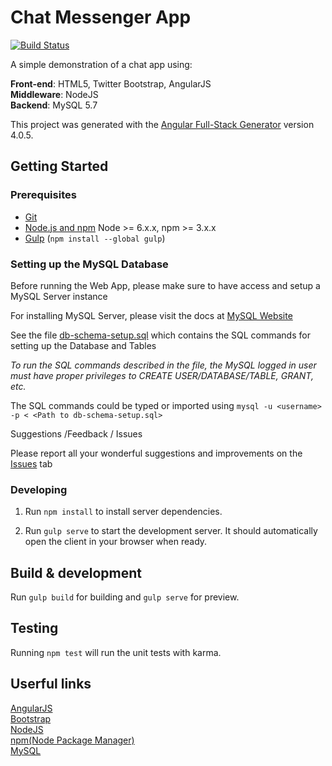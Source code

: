 # Chat Messenger App

[![Build Status](https://travis-ci.org/anchit-choudhry/chat-messenger.svg?branch=master)](https://travis-ci.org/anchit-choudhry/chat-messenger)

A simple demonstration of a chat app using:

**Front-end**: HTML5, Twitter Bootstrap, AngularJS  
**Middleware**: NodeJS  
**Backend**: MySQL 5.7

This project was generated with the [Angular Full-Stack Generator](https://github.com/DaftMonk/generator-angular-fullstack) version 4.0.5.

## Getting Started

### Prerequisites

- [Git](https://git-scm.com)
- [Node.js and npm](https://nodejs.org/en) Node >= 6.x.x, npm >= 3.x.x
- [Gulp](http://gulpjs.com) (`npm install --global gulp`)

### Setting up the MySQL Database

Before running the Web App, please make sure to have access and setup a MySQL Server instance

For installing MySQL Server, please visit the docs at [MySQL Website](http://dev.mysql.com/doc/refman/5.7/en/installing.html)

See the file [db-schema-setup.sql](db-schema-setup.sql) which contains the SQL commands for setting up the Database and Tables

*To run the SQL commands described in the file, the MySQL logged in user must have proper privileges to CREATE USER/DATABASE/TABLE, GRANT, etc.*

The SQL commands could be typed or imported using `mysql -u <username> -p < <Path to db-schema-setup.sql>`

Suggestions /Feedback / Issues

Please report all your wonderful suggestions and improvements on the [Issues](../../issues) tab

### Developing

1. Run `npm install` to install server dependencies.

2. Run `gulp serve` to start the development server. It should automatically open the client in your browser when ready.

## Build & development

Run `gulp build` for building and `gulp serve` for preview.

## Testing

Running `npm test` will run the unit tests with karma.

## Userful links

[AngularJS](https://angularjs.org)  
[Bootstrap](http://getbootstrap.com)  
[NodeJS](https://nodejs.org/en)  
[npm(Node Package Manager)](https://www.npmjs.com)  
[MySQL](http://dev.mysql.com/doc/refman/5.7/en/installing.html)
